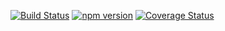 [![Build Status](https://travis-ci.org/mkdoc/mkhighlight.svg?v=3)](https://travis-ci.org/mkdoc/mkhighlight)
[![npm version](http://img.shields.io/npm/v/mkhighlight.svg?v=3)](https://npmjs.org/package/mkhighlight)
[![Coverage Status](https://coveralls.io/repos/mkdoc/mkhighlight/badge.svg?branch=master&service=github&v=3)](https://coveralls.io/github/mkdoc/mkhighlight?branch=master)

